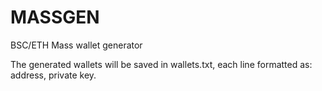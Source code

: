# MASSGEN
BSC/ETH Mass wallet generator

The generated wallets will be saved in wallets.txt, each line formatted as: address, private key.
